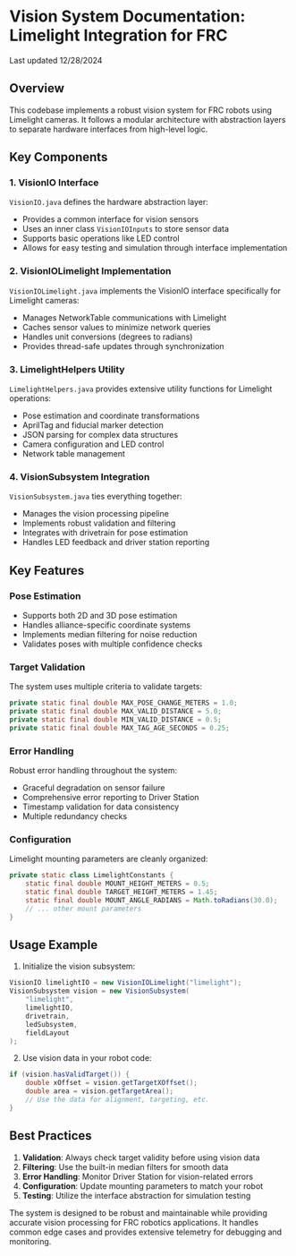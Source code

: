 # Vision System Documentation: Limelight Integration for FRC
Last updated 12/28/2024

## Overview
This codebase implements a robust vision system for FRC robots using Limelight cameras. It follows a modular architecture with abstraction layers to separate hardware interfaces from high-level logic.

## Key Components

### 1. VisionIO Interface
`VisionIO.java` defines the hardware abstraction layer:
- Provides a common interface for vision sensors
- Uses an inner class `VisionIOInputs` to store sensor data
- Supports basic operations like LED control
- Allows for easy testing and simulation through interface implementation

### 2. VisionIOLimelight Implementation
`VisionIOLimelight.java` implements the VisionIO interface specifically for Limelight cameras:
- Manages NetworkTable communications with Limelight
- Caches sensor values to minimize network queries
- Handles unit conversions (degrees to radians)
- Provides thread-safe updates through synchronization

### 3. LimelightHelpers Utility
`LimelightHelpers.java` provides extensive utility functions for Limelight operations:
- Pose estimation and coordinate transformations
- AprilTag and fiducial marker detection
- JSON parsing for complex data structures
- Camera configuration and LED control
- Network table management

### 4. VisionSubsystem Integration
`VisionSubsystem.java` ties everything together:
- Manages the vision processing pipeline
- Implements robust validation and filtering
- Integrates with drivetrain for pose estimation
- Handles LED feedback and driver station reporting

## Key Features

### Pose Estimation
- Supports both 2D and 3D pose estimation
- Handles alliance-specific coordinate systems
- Implements median filtering for noise reduction
- Validates poses with multiple confidence checks

### Target Validation
The system uses multiple criteria to validate targets:
```java
private static final double MAX_POSE_CHANGE_METERS = 1.0;
private static final double MAX_VALID_DISTANCE = 5.0;
private static final double MIN_VALID_DISTANCE = 0.5;
private static final double MAX_TAG_AGE_SECONDS = 0.25;
```

### Error Handling
Robust error handling throughout the system:
- Graceful degradation on sensor failure
- Comprehensive error reporting to Driver Station
- Timestamp validation for data consistency
- Multiple redundancy checks

### Configuration
Limelight mounting parameters are cleanly organized:
```java
private static class LimelightConstants {
    static final double MOUNT_HEIGHT_METERS = 0.5;
    static final double TARGET_HEIGHT_METERS = 1.45;
    static final double MOUNT_ANGLE_RADIANS = Math.toRadians(30.0);
    // ... other mount parameters
}
```

## Usage Example

1. Initialize the vision subsystem:
```java
VisionIO limelightIO = new VisionIOLimelight("limelight");
VisionSubsystem vision = new VisionSubsystem(
    "limelight",
    limelightIO,
    drivetrain,
    ledSubsystem,
    fieldLayout
);
```

2. Use vision data in your robot code:
```java
if (vision.hasValidTarget()) {
    double xOffset = vision.getTargetXOffset();
    double area = vision.getTargetArea();
    // Use the data for alignment, targeting, etc.
}
```

## Best Practices

1. **Validation**: Always check target validity before using vision data
2. **Filtering**: Use the built-in median filters for smooth data
3. **Error Handling**: Monitor Driver Station for vision-related errors
4. **Configuration**: Update mounting parameters to match your robot
5. **Testing**: Utilize the interface abstraction for simulation testing

The system is designed to be robust and maintainable while providing accurate vision processing for FRC robotics applications. It handles common edge cases and provides extensive telemetry for debugging and monitoring.